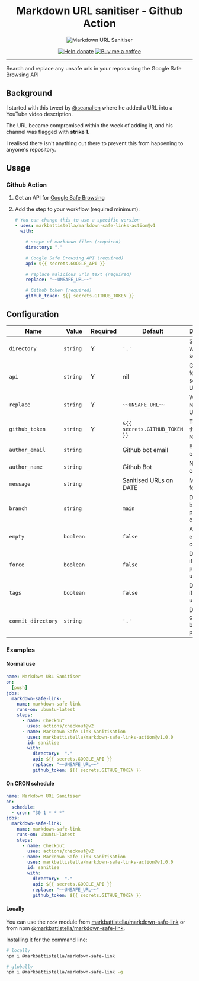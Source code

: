 <div align="center">

# Markdown URL sanitiser - Github Action

![Markdown URL Sanitiser](https://github.com/markbattistella/markdown-safe-link-action/workflows/Markdown%20URL%20Sanitiser/badge.svg?branch=main)

[![Help donate](https://img.shields.io/badge/%20-@markbattistella-blue?logo=paypal)](https://www.paypal.me/markbattistella/6AUD) [![Buy me a coffee](https://img.shields.io/badge/%20-buymeacoffee-black?logo=buy-me-a-coffee)](https://www.buymeacoffee.com/markbattistella)

---

</div>

Search and replace any unsafe urls in your repos using the Google Safe Browsing API

## Background

I started with this tweet by [@seanallen](https://twitter.com/seanallen_dev/status/1332696819625844736) where he added a URL into a YouTube video description.

The URL became compromised within the week of adding it, and his channel was flagged with **strike 1**.

I realised there isn't anything out there to prevent this from happening to anyone's repository.

## Usage

### Github Action

1. Get an API for [Google Safe Browsing](https://developers.google.com/safe-browsing/)

1. Add the step to your workflow (required minimum):

    ```yaml
    # You can change this to use a specific version
    - uses: markbattistella/markdown-safe-links-action@v1
      with:

        # scope of markdown files (required)
        directory: "."

        # Google Safe Browsing API (required)
        api: ${{ secrets.GOOGLE_API }}

        # replace malicious urls text (required)
        replace: "~~UNSAFE_URL~~"

        # Github token (required)
        github_token: ${{ secrets.GITHUB_TOKEN }}
    ```

## Configuration

| Name               | Value     | Required | Default                       | Description                           |
|--------------------|-----------|----------|-------------------------------|---------------------------------------|
| `directory`        | `string`  | Y        | `'.'`                         | Scope of where to scan urls           |
| `api`              | `string`  | Y        | nil                           | Google API for scanning URLs          |
| `replace`          | `string`  | Y        | `~~UNSAFE_URL~~`              | What to replace the URLs with         |
| `github_token`     | `string`  | Y        | `${{ secrets.GITHUB_TOKEN }}` | Token for the repository              |
| `author_email`     | `string`  |          | Github bot email              | Email for commit                      |
| `author_name`      | `string`  |          | Github Bot                    | Name for commit                       |
| `message`          | `string`  |          | Sanitised URLs on DATE        | Message for commit                    |
| `branch`           | `string`  |          | `main`                        | Destination branch to push changes    |
| `empty`            | `boolean` |          | `false`                       | Allow empty commits                   |
| `force`            | `boolean` |          | `false`                       | Determines if force push is used      |
| `tags`             | `boolean` |          | `false`                       | Determines if `--tags` is used        |
| `commit_directory` | `string`  |          | `'.'`                         | Directory to change to before pushing |

### Examples

#### Normal use

```yaml
name: Markdown URL Sanitiser
on:
  [push]
jobs:
  markdown-safe-link:
    name: markdown-safe-link
    runs-on: ubuntu-latest
    steps:
      - name: Checkout
        uses: actions/checkout@v2
      - name: Markdown Safe Link Sanitisation
        uses: markbattistella/markdown-safe-links-action@v1.0.0
        id: sanitise
        with:
          directory:  "."
          api: ${{ secrets.GOOGLE_API }}
          replace: "~~UNSAFE_URL~~"
          github_token: ${{ secrets.GITHUB_TOKEN }}
```

#### On CRON schedule

```yaml
name: Markdown URL Sanitiser
on:
  schedule:
  - cron: "30 1 * * *"
jobs:
  markdown-safe-link:
    name: markdown-safe-link
    runs-on: ubuntu-latest
    steps:
      - name: Checkout
        uses: actions/checkout@v2
      - name: Markdown Safe Link Sanitisation
        uses: markbattistella/markdown-safe-links-action@v1.0.0
        id: sanitise
        with:
          directory:  "."
          api: ${{ secrets.GOOGLE_API }}
          replace: "~~UNSAFE_URL~~"
          github_token: ${{ secrets.GITHUB_TOKEN }}
```

#### Locally

You can use the `node` module from [markbattistella/markdown-safe-link](https://github.com/markbattistella/markdown-safe-link) or from npm [@markbattistella/markdown-safe-link](https://www.npmjs.com/package/@markbattistella/markdown-safe-link).

Installing it for the command line:

```sh
# locally
npm i @markbattistella/markdown-safe-link

# globally
npm i @markbattistella/markdown-safe-link -g
```
